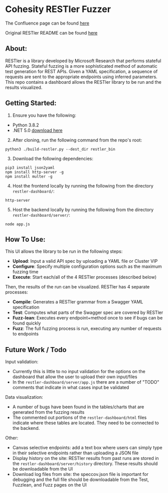 # Cohesity RESTler Fuzzer

The Confluence page can be found [here](https://confluence.cohesity.com/pages/viewpage.action?spaceKey=IRIST&title=Restler+Fuzzer)

Original RESTler README can be found [here](https://github.com/microsoft/restler-fuzzer)

## About:

RESTler is a library developed by Microsoft Research that performs stateful API fuzzing. Stateful fuzzing is a more sophisticated method of automatic test generation for REST APIs. Given a YAML specification, a sequence of requests are sent to the appropriate endpoints using inferred parameters. This repo contains a dashboard allows the RESTler library to be run and the results visualized.

## Getting Started:

1. Ensure you have the following:

- Python 3.8.2
- .NET 5.0 [download here](https://dotnet.microsoft.com/en-us/download/dotnet/5.0)

2. After cloning, run the following command from the repo's root:

```
python3 ./build-restler.py --dest_dir restler_bin
```

3. Download the following dependencies:

```
pip3 install json2yaml
npm install http-server -g
npm install multer -g

```

4. Host the frontend locally by running the following from the directory `restler-dashboard/`:

```
http-server
```

5. Host the backend locally by running the following from the directory `restler-dashboard/server/`:

```
node app.js
```

## How To Use:

This UI allows the library to be run in the following steps:
- **Upload**: Input a valid API spec by uploading a YAML file or Cluster VIP
- **Configure**: Specify multiple configuration options such as the maximum fuzzing time
- **Execute**: Start each/all of the 4 RESTler processes (described below)

Then, the results of the run can be visualized. RESTler has 4 separate processes:
- **Compile**: Generates a RESTler grammar from a Swagger YAML specification
- **Test**: Computes what parts of the Swagger spec are covered by RESTler
- **Fuzz-lean**: Executes every endpoint+method once to see if bugs can be found quickly
- **Fuzz**: The full fuzzing process is run, executing any number of requests to endpoints

## Future Work / Todo

Input validation:
- Currently this is little to no input validation for the options on the dashboard that allow the user to upload their own input/files
- In the `restler-dashboard/server/app.js` there are a number of "TODO" comments that indicate in what cases input be validated

Data visualization:
- A number of bugs have been found in the tables/charts that are generated from the fuzzing results
- The commented out portions of the `restler-dashboard/html` files indicate where these tables are located. They need to be connected to the backend. 

Other:
- Canvas selective endpoints: add a text box where users can simply type in their selective endpoints rather than uploading a JSON file
- Display history on the site: RESTler results from past runs are stored in the `restler-dashboard/server/history` directory. These results should be downloadable from the UI 
- Download log files from site: the speccov.json file is important for debugging and the full file should be downloadable from the Test, Fuzzlean, and Fuzz pages on the UI


